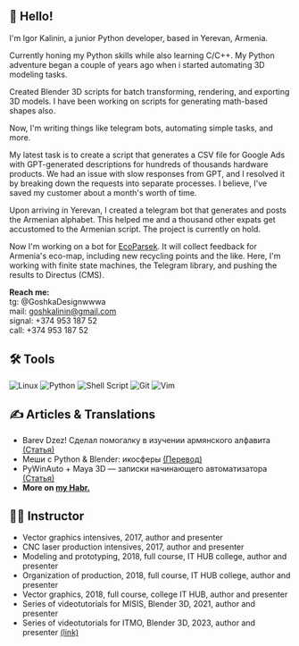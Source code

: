 ## 🚀 Hello!
I'm Igor Kalinin, a junior Python developer, based in Yerevan, Armenia.

Сurrently honing my Python skills while also learning C/C++.
My Python adventure began a couple of years ago when i started automating 3D modeling tasks.

Created Blender 3D scripts for batch transforming, rendering, and exporting 3D models.
I have been working on scripts for generating math-based shapes also.

Now, I'm writing things like telegram bots, automating simple tasks, and more.

My latest task is to create a script that generates a CSV file for Google Ads with GPT-generated descriptions for hundreds of thousands hardware products. We had an issue with slow responses from GPT, and I resolved it by breaking down the requests into separate processes.
I believe, I've saved my customer about a month's worth of time.

Upon arriving in Yerevan, I created a telegram bot that generates and posts the Armenian alphabet. This helped me and a thousand other expats get accustomed to the Armenian script. The project is currently on hold.

Now I'm working on a bot for [EcoParsek](https://yrvn.am/ru/). It will collect feedback for Armenia's eco-map, including new recycling points and the like. Here, I'm working with finite state machines, the Telegram library, and pushing the results to Directus (CMS).

**Reach me:**  
tg: @GoshkaDesignwwwa  
mail: goshkalinin@gmail.com  
signal: +374 953 187 52  
call: +374 953 187 52  

## 🛠️ Tools
![Linux](https://img.shields.io/badge/Linux-FCC624?style=for-the-badge&logo=linux&logoColor=black)
![Python](https://img.shields.io/badge/python-3670A0?style=for-the-badge&logo=python&logoColor=ffdd54)
![Shell Script](https://img.shields.io/badge/shell_script-%23121011.svg?style=for-the-badge&logo=gnu-bash&logoColor=white)
![Git](https://img.shields.io/badge/git-%23F05033.svg?style=for-the-badge&logo=git&logoColor=white)
![Vim](https://img.shields.io/badge/VIM-%2311AB00.svg?&style=for-the-badge&logo=vim&logoColor=white)


## ✍ Articles & Translations
- Barev Dzez! Сделал помогалку в изучении армянского алфавита [(Статья)](https://habr.com/ru/articles/671130/)
- Меши с Python & Blender: икосферы [(Перевод)](https://habr.com/ru/articles/647193/)
- PyWinAuto + Maya 3D — записки начинающего автоматизатора [(Статья)](https://habr.com/ru/articles/675264/)
- **More on [my Habr.](https://habr.com/ru/users/goshkalinin/)**

## 🧑‍🏫 Instructor
- Vector graphics intensives, 2017, author and presenter
- CNC laser production intensives, 2017, author and presenter
- Modeling and prototyping, 2018, full course, IT HUB college, author and presenter
- Organization of production, 2018, full course, IT HUB college, author and presenter
- Vector graphics, 2018, full course, college IT HUB, author and presenter
- Series of videotutorials for MISIS, Blender 3D, 2021, author and presenter
- Series of videotutorials for ITMO, Blender 3D, 2023, author and presenter [(link)](https://www.youtube.com/playlist?list=PLNL41_b9lv7F3NjnipJQN5nMzfNMSa7HH)


<!--
**Goshkalinin/Goshkalinin** is a ✨ _special_ ✨ repository because its `README.md` (this file) appears on your GitHub profile.

Here are some ideas to get you started:

- 🔭 I’m currently working on ...
- 🌱 I’m currently learning ...
- 👯 I’m looking to collaborate on ...
- 🤔 I’m looking for help with ...
- 💬 Ask me about ...
- 📫 How to reach me: ...
- 😄 Pronouns: ...
- ⚡ Fun fact: ...
-->
